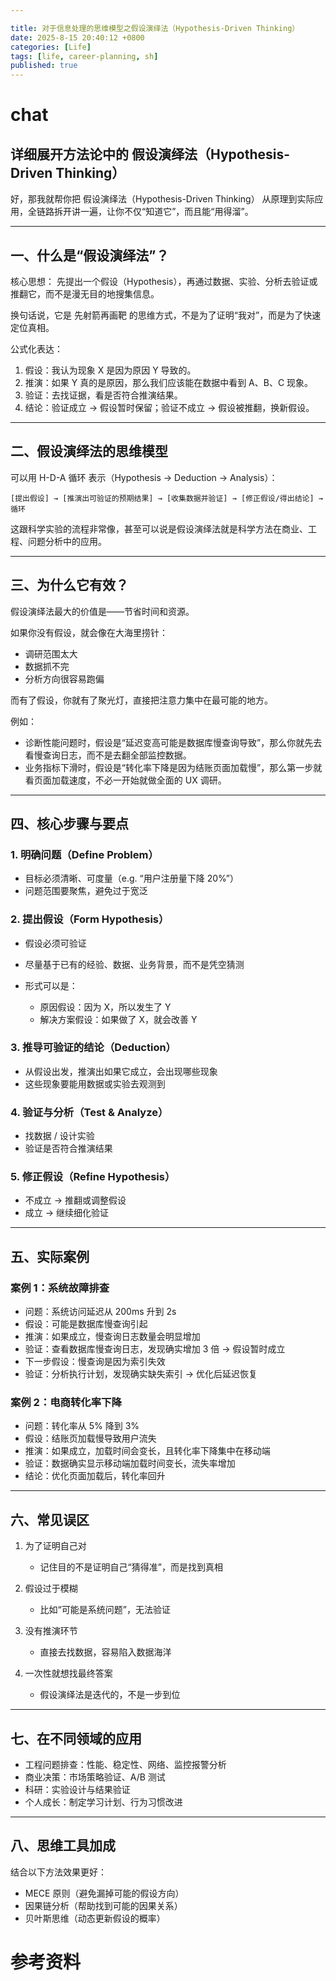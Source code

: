 ```yaml
---

title: 对于信息处理的思维模型之假设演绎法（Hypothesis-Driven Thinking）
date: 2025-8-15 20:40:12 +0800
categories: [Life]
tags: [life, career-planning, sh]
published: true
---
```




# chat

## 详细展开方法论中的 假设演绎法（Hypothesis-Driven Thinking）

好，那我就帮你把 假设演绎法（Hypothesis-Driven Thinking） 从原理到实际应用，全链路拆开讲一遍，让你不仅“知道它”，而且能“用得溜”。

---

## 一、什么是“假设演绎法”？

核心思想：
先提出一个假设（Hypothesis），再通过数据、实验、分析去验证或推翻它，而不是漫无目的地搜集信息。

换句话说，它是 先射箭再画靶 的思维方式，不是为了证明“我对”，而是为了快速定位真相。

公式化表达：

1. 假设：我认为现象 X 是因为原因 Y 导致的。
2. 推演：如果 Y 真的是原因，那么我们应该能在数据中看到 A、B、C 现象。
3. 验证：去找证据，看是否符合推演结果。
4. 结论：验证成立 → 假设暂时保留；验证不成立 → 假设被推翻，换新假设。

---

## 二、假设演绎法的思维模型

可以用 H-D-A 循环 表示（Hypothesis → Deduction → Analysis）：

```
[提出假设] → [推演出可验证的预期结果] → [收集数据并验证] → [修正假设/得出结论] → 循环
```

这跟科学实验的流程非常像，甚至可以说是假设演绎法就是科学方法在商业、工程、问题分析中的应用。

---

## 三、为什么它有效？

假设演绎法最大的价值是——节省时间和资源。

如果你没有假设，就会像在大海里捞针：

* 调研范围太大
* 数据抓不完
* 分析方向很容易跑偏

而有了假设，你就有了聚光灯，直接把注意力集中在最可能的地方。

例如：

* 诊断性能问题时，假设是“延迟变高可能是数据库慢查询导致”，那么你就先去看慢查询日志，而不是去翻全部监控数据。
* 业务指标下滑时，假设是“转化率下降是因为结账页面加载慢”，那么第一步就看页面加载速度，不必一开始就做全面的 UX 调研。

---

## 四、核心步骤与要点

### 1. 明确问题（Define Problem）

* 目标必须清晰、可度量（e.g. “用户注册量下降 20%”）
* 问题范围要聚焦，避免过于宽泛

### 2. 提出假设（Form Hypothesis）

* 假设必须可验证
* 尽量基于已有的经验、数据、业务背景，而不是凭空猜测
* 形式可以是：

  * 原因假设：因为 X，所以发生了 Y
  * 解决方案假设：如果做了 X，就会改善 Y

### 3. 推导可验证的结论（Deduction）

* 从假设出发，推演出如果它成立，会出现哪些现象
* 这些现象要能用数据或实验去观测到

### 4. 验证与分析（Test & Analyze）

* 找数据 / 设计实验
* 验证是否符合推演结果

### 5. 修正假设（Refine Hypothesis）

* 不成立 → 推翻或调整假设
* 成立 → 继续细化验证

---

## 五、实际案例

### 案例 1：系统故障排查

* 问题：系统访问延迟从 200ms 升到 2s
* 假设：可能是数据库慢查询引起
* 推演：如果成立，慢查询日志数量会明显增加
* 验证：查看数据库慢查询日志，发现确实增加 3 倍
  → 假设暂时成立
* 下一步假设：慢查询是因为索引失效
* 验证：分析执行计划，发现确实缺失索引 → 优化后延迟恢复

### 案例 2：电商转化率下降

* 问题：转化率从 5% 降到 3%
* 假设：结账页加载慢导致用户流失
* 推演：如果成立，加载时间会变长，且转化率下降集中在移动端
* 验证：数据确实显示移动端加载时间变长，流失率增加
* 结论：优化页面加载后，转化率回升

---

## 六、常见误区

1. 为了证明自己对

   * 记住目的不是证明自己“猜得准”，而是找到真相
2. 假设过于模糊

   * 比如“可能是系统问题”，无法验证
3. 没有推演环节

   * 直接去找数据，容易陷入数据海洋
4. 一次性就想找最终答案

   * 假设演绎法是迭代的，不是一步到位

---

## 七、在不同领域的应用

* 工程问题排查：性能、稳定性、网络、监控报警分析
* 商业决策：市场策略验证、A/B 测试
* 科研：实验设计与结果验证
* 个人成长：制定学习计划、行为习惯改进

---

## 八、思维工具加成

结合以下方法效果更好：

* MECE 原则（避免漏掉可能的假设方向）
* 因果链分析（帮助找到可能的因果关系）
* 贝叶斯思维（动态更新假设的概率）


# 参考资料

